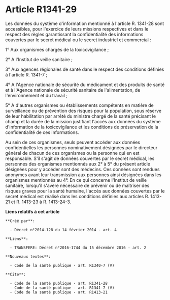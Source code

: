 # Article R1341-29

Les données du système d'information mentionné à l'article R. 1341-28 sont accessibles, pour l'exercice de leurs missions
respectives et dans le respect des règles garantissant la confidentialité des informations couvertes par le secret médical ou
le secret industriel et commercial : 

1° Aux organismes chargés de la toxicovigilance ; 

2° A l'Institut de veille sanitaire ; 

3° Aux agences régionales de santé dans le respect des conditions définies à l'article R. 1341-7 ; 

4° A l'Agence nationale de sécurité du médicament et des produits de santé et à l'Agence nationale de sécurité sanitaire de
l'alimentation, de l'environnement et du travail ; 

5° A d'autres organismes ou établissements compétents en matière de surveillance ou de prévention des risques pour la
population, sous réserve de leur habilitation par arrêté du ministre chargé de la santé précisant le champ et la durée de la
mission justifiant l'accès aux données du système d'information de la toxicovigilance et les conditions de préservation de la
confidentialité de ces informations. 

Au sein de ces organismes, seuls peuvent accéder aux données confidentielles les personnes nominativement désignées par le
directeur général de chacun de ces organismes ou la personne qui en est responsable. S'il s'agit de données couvertes par le
secret médical, les personnes des organismes mentionnés aux 2° à 5° du présent article désignées pour y accéder sont des
médecins. Ces données sont rendues anonymes avant leur transmission aux personnes ainsi désignées dans les organismes
mentionnés au 4°. En ce qui concerne l'Institut de veille sanitaire, lorsqu'il s'avère nécessaire de prévenir ou de maîtriser
des risques graves pour la santé humaine, l'accès aux données couvertes par le secret médical est réalisé dans les conditions
définies aux articles R. 1413-21 et R. 1413-23 à R. 1413-24-3.

**Liens relatifs à cet article**

	**Créé par**:

	  - Décret n°2014-128 du 14 février 2014 - art. 4

	**Liens**:

	  - TRANSFERE: Décret n°2016-1744 du 15 décembre 2016 - art. 2

	**Nouveaux textes**:

	  - Code de la santé publique - art. R1340-7 (V)

	**Cite**:

	  - Code de la santé publique - art. R1341-28
	  - Code de la santé publique - art. R1341-7 (V)
	  - Code de la santé publique - art. R1413-21

